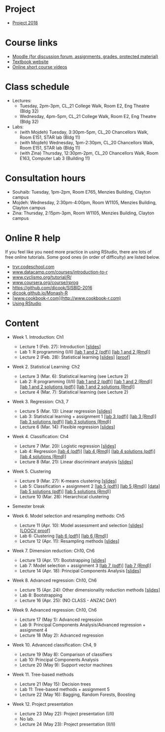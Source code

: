 # Project

- [Project 2018](project/project.pdf)

# Course links

- [Moodle (for discussion forum, assignments, grades, protected material)](https://moodle.vle.monash.edu/course/view.php?id=42004)
- [Textbook website](http://www-bcf.usc.edu/~gareth/ISL/index.html)
- [Online short course videos](http://www.dataschool.io/15-hours-of-expert-machine-learning-videos/)

# Class schedule

- Lectures: 
	- Tuesday, 2pm-3pm, CL_21 College Walk, Room E2, Eng Theatre (Bldg 32)
	- Wednesday, 4pm-5pm, CL_21 College Walk, Room E2, Eng Theatre (Bldg 32)
- Labs: 
	- (with Mojdeh) Tuesday, 3:30pm-5pm, CL_20 Chancellors Walk, Room E151, STAR lab (Bldg 11)
	- (with Mojdeh) Wednesday, 1pm-2:30pm, CL_20 Chancellors Walk, Room E151, STAR lab (Bldg 11)
	- (with Zina) Thursday, 12:30pm-2pm, CL_20 Chancellors Walk, Room E163, Computer Lab 3 (Building 11)
	
# Consultation hours

- Souhaib: Tuesday, 1pm-2pm, Room E765, Menzies Building, Clayton campus
- Mojdeh: Wednesday, 2:30pm-4:00pm, Room W1105, Menzies Building, Clayton campus
- Zina: Thursday, 2:15pm-3pm, Room W1105, Menzies Building, Clayton campus

# Online R help

If you feel like you need more practice in using RStudio, there are lots of free online tutorials. Some good ones (in order of difficulty) are listed below.

- [tryr.codeschool.com](http://tryr.codeschool.com)
- www.datacamp.com/courses/introduction-to-r
- www.cyclismo.org/tutorial/R/
- www.coursera.org/course/rprog
- https://github.com/dicook/SISBID-2016 
- [dicook.github.io/Monash-R](http://dicook.github.io/Monash-R)
- [www.cookbook-r.com](http://www.cookbook-r.com)
- [Using RStudio](https://support.rstudio.com/hc/en-us/categories/200035113-Documentation)


# Content

- Week 1. Introduction: Ch1
	- Lecture 1 (Feb. 27): Introduction [[slides]](slides/week1/introduction.pdf)
	- Lab 1: R programming (I/II) [[lab 1 and 2 (pdf)]](labs/lab1-2/lab1-2.pdf) [[lab 1 and 2 (Rmd)]](labs/lab1-2/lab1-2.Rmd)
	- Lecture 2 (Feb. 28): Statistical learning [[slides]](slides/week2/statlearn.pdf) [[proof]](slides/week2/proof-bv.pdf)
	
- Week 2. Statistical Learning: Ch2
	- Lecture 3 (Mar. 6): Statistical learning  (see Lecture 2)
	- Lab 2: R programming (II/II) [[lab 1 and 2 (pdf)]](labs/lab1-2/lab1-2.pdf) [[lab 1 and 2 (Rmd)]](labs/lab1-2/lab1-2.Rmd) [[lab 1 and 2 solutions (pdf)]](labs/lab1-2/lab1-2-solutions.pdf) [[lab 1 and 2 solutions (Rmd)]](labs/lab1-2/lab1-2-solutions.Rmd) 
	- Lecture 4 (Mar. 7): Statistical learning (see Lecture 2)

- Week 3. Regression: Ch3, 7 
	- Lecture 5 (Mar. 13): Linear regression  [[slides]](slides/week3/linear-regression.pdf)
	- Lab 3: Statistical learning + assignment 1 [[lab 3 (pdf)]](labs/lab3/lab3.pdf) [[lab 3 (Rmd)]](labs/lab3/lab3.Rmd) [[lab 3 solutions (pdf)]](labs/lab3/lab3-solution.pdf) [[lab 3 solutions (Rmd)]](labs/lab3/lab3-solution.Rmd) 
	- Lecture 6 (Mar. 14): Flexible regression [[slides]](slides/week3/flexible-regression.pdf)
	
- Week 4. Classification: Ch4
	- Lecture 7 (Mar. 20): Logistic regression [[slides]](slides/week4/logistic-regression.pdf)
	- Lab 4: Regression [[lab 4 (pdf)]](labs/lab4/lab4.pdf) [[lab 4 (Rmd)]](labs/lab4/lab4.Rmd) [[lab 4 solutions (pdf)]](labs/lab4/lab4-solution.pdf) [[lab 4 solutions (Rmd)]](labs/lab4/lab4-solution.Rmd)
	- Lecture 8 (Mar. 21): Linear discriminant analysis [[slides]](slides/week4/lda.pdf)
	
- Week 5. Clustering
	- Lecture 9 (Mar. 27): K-means clustering [[slides]](slides/week5/clustering.pdf)
	- Lab 5: Classification + assignment 2 [[lab 5 (pdf)]](labs/lab5/lab5.pdf) [[lab 5 (Rmd)]](labs/lab5/lab5.Rmd) [[data]](labs/lab5/data_lab5.Rdata) [[lab 5 solutions (pdf)]](labs/lab5/lab5-solution.pdf) [[lab 5 solutions (Rmd)]](labs/lab5/lab5-solution.Rmd)
	- Lecture 10 (Mar. 28): Hierarchical clustering

- Semester break		
		
- Week 6. Model selection and resampling methods: Ch5 
	- Lecture 11 (Apr. 10): Model assessment and selection  [[slides]](slides/week6/modelsel.pdf) [[LOOCV proof]](slides/week6/loocv-proof.pdf)
	- Lab 6: Clustering [[lab 6 (pdf)]](labs/lab6/lab6.pdf) [[lab 6 (Rmd)]](labs/lab6/lab6.Rmd) 
	- Lecture 12 (Apr. 11): Resampling methods [[slides]](slides/week6/resampling.pdf)
	
- Week 7. Dimension reduction: Ch10, Ch6
	- Lecture 13 (Apr. 17): Bootstrapping [[slides]](slides/week6/resampling.pdf)
	- Lab 7: Model selection + assignment 3 [[lab 7 (pdf)]](labs/lab7/lab7.pdf) [[lab 7 (Rmd)]](labs/lab7/lab7.Rmd) 
	- Lecture 14 (Apr. 18):  Principal Components Analysis [[slides]](slides/week7/dimension-reduction.pdf)

	
- Week 8. Advanced regression: Ch10, Ch6
	- Lecture 15 (Apr. 24): Other dimensionality reduction methods [[slides]](slides/week7/other-dimension-reduction.pdf)  
	- Lab 8: Bootstrapping 
	- Lecture 16 (Apr. 25): (NO CLASS - ANZAC DAY) 
	
- Week 9. Advanced regression: Ch10, Ch6
	- Lecture 17 (May 1): Advanced regression  
	- Lab 9: Principal Components Analysis/Advanced regression + assignment 4  
	- Lecture 18 (May 2): Advanced regression  
			
- Week 10. Advanced classification: Ch4, 9 
	- Lecture 19 (May 8): Comparison of classifiers 
	- Lab 10: Principal Components Analysis 
	- Lecture 20 (May 9): Support vector machines 
	
- Week 11. Tree-based methods
	- Lecture 21 (May 15): Decision trees 
	- Lab 11: Tree-based methods + assignment 5
	-  Lecture 22 (May 16): Bagging, Random Forests, Boosting 
	
- Week 12. Project presentation
	- Lecture 23 (May 22): Project presentation (I/II)
	- No lab.
	- Lecture 24 (May 23): Project presentation (II/II)
	


	
